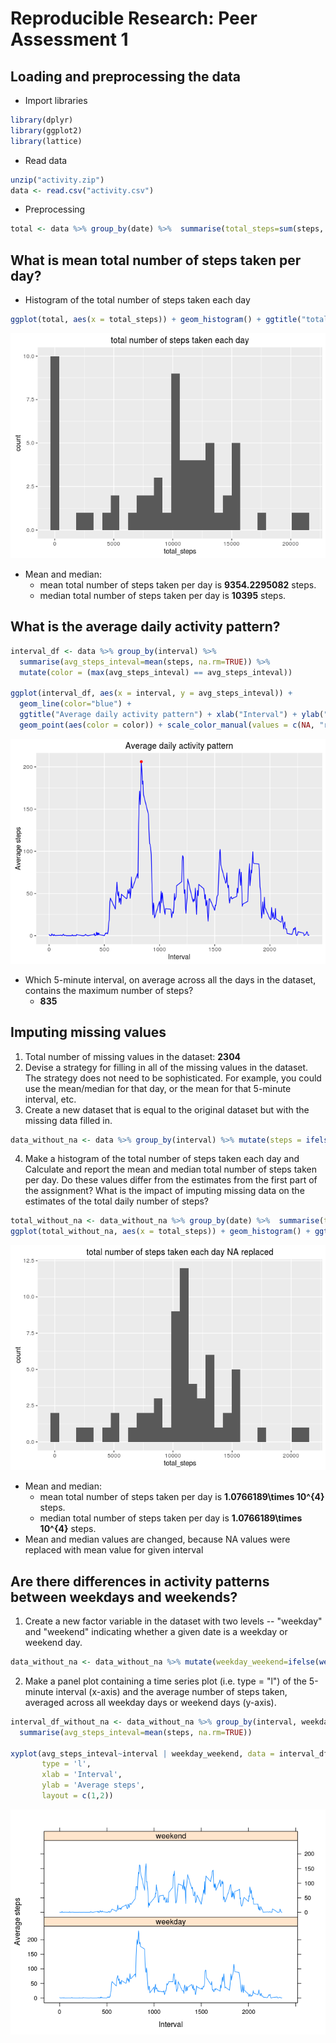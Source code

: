 # Reproducible Research: Peer Assessment 1


## Loading and preprocessing the data
* Import libraries

```r
library(dplyr)
library(ggplot2)
library(lattice)
```
* Read data

```r
unzip("activity.zip")
data <- read.csv("activity.csv")
```

* Preprocessing

```r
total <- data %>% group_by(date) %>%  summarise(total_steps=sum(steps, na.rm=TRUE))
```

## What is mean total number of steps taken per day?
* Histogram of the total number of steps taken each day

```r
ggplot(total, aes(x = total_steps)) + geom_histogram() + ggtitle("total number of steps taken each day")
```

![](PA1_template_files/figure-html/unnamed-chunk-4-1.png)<!-- -->

* Mean and median:
    + mean total number of steps taken per day is **9354.2295082** steps.
    + median total number of steps taken per day is **10395** steps.

## What is the average daily activity pattern?

```r
interval_df <- data %>% group_by(interval) %>%  
  summarise(avg_steps_inteval=mean(steps, na.rm=TRUE)) %>%  
  mutate(color = (max(avg_steps_inteval) == avg_steps_inteval))

ggplot(interval_df, aes(x = interval, y = avg_steps_inteval)) + 
  geom_line(color="blue") + 
  ggtitle("Average daily activity pattern") + xlab("Interval") + ylab("Average steps") +
  geom_point(aes(color = color)) + scale_color_manual(values = c(NA, "red")) + theme(legend.position="none")
```

![](PA1_template_files/figure-html/unnamed-chunk-5-1.png)<!-- -->

* Which 5-minute interval, on average across all the days in the dataset, contains the maximum number of steps?
    + **835**

## Imputing missing values
1. Total number of missing values in the dataset: **2304**
2. Devise a strategy for filling in all of the missing values in the dataset. The strategy does not need to be sophisticated. For example, you could use the mean/median for that day, or the mean for that 5-minute interval, etc.
3. Create a new dataset that is equal to the original dataset but with the missing data filled in.

```r
data_without_na <- data %>% group_by(interval) %>% mutate(steps = ifelse(is.na(steps), mean(steps, na.rm = TRUE), steps))
```
4. Make a histogram of the total number of steps taken each day and Calculate and report the mean and median total number of steps taken per day. Do these values differ from the estimates from the first part of the assignment? What is the impact of imputing missing data on the estimates of the total daily number of steps?

```r
total_without_na <- data_without_na %>% group_by(date) %>%  summarise(total_steps=sum(steps, na.rm=TRUE))
ggplot(total_without_na, aes(x = total_steps)) + geom_histogram() + ggtitle("total number of steps taken each day NA replaced")
```

![](PA1_template_files/figure-html/unnamed-chunk-7-1.png)<!-- -->

* Mean and median:
    + mean total number of steps taken per day is **1.0766189\times 10^{4}** steps. 
    + median total number of steps taken per day is **1.0766189\times 10^{4}** steps.
* Mean and median values are changed, because NA values were replaced with mean value for given interval

## Are there differences in activity patterns between weekdays and weekends?
1. Create a new factor variable in the dataset with two levels -- "weekday" and "weekend" indicating whether a given date is a weekday or weekend day.

```r
data_without_na <- data_without_na %>% mutate(weekday_weekend=ifelse(weekdays(as.Date(date))=="Saturday" | weekdays(as.Date(date))=="Sunday" , "weekend", "weekday"))
```
2. Make a panel plot containing a time series plot (i.e. type = "l") of the 5-minute interval (x-axis) and the average number of steps taken, averaged across all weekday days or weekend days (y-axis).

```r
interval_df_without_na <- data_without_na %>% group_by(interval, weekday_weekend) %>%  
  summarise(avg_steps_inteval=mean(steps, na.rm=TRUE)) 

xyplot(avg_steps_inteval~interval | weekday_weekend, data = interval_df_without_na,
       type = 'l',
       xlab = 'Interval',
       ylab = 'Average steps',
       layout = c(1,2))
```

![](PA1_template_files/figure-html/unnamed-chunk-9-1.png)<!-- -->
